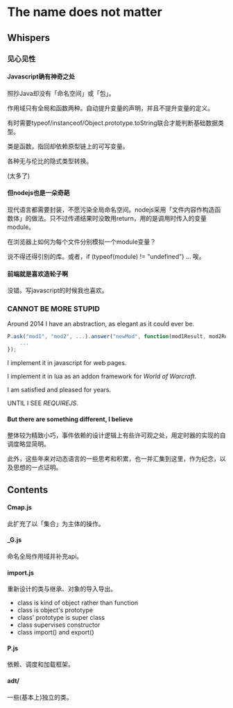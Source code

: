 The name does not matter
========

## Whispers

### 见心见性

#### Javascript确有神奇之处

照抄Java却没有「命名空间」或「包」。

作用域只有全局和函数两种。自动提升变量的声明，并且不提升变量的定义。

有时需要typeof/instanceof/Object.prototype.toString联合才能判断基础数据类型。

类是函数，指回却依赖原型链上的可写变量。

各种无与伦比的隐式类型转换。

(太多了)

#### 但nodejs也是一朵奇葩

现代语言都需要封装，不愿污染全局命名空间。nodejs采用「文件内容作构造函数体」的做法。只不过传递结果时没敢用return，用的是调用时传入的变量module。

在浏览器上如何为每个文件分别模拟一个module变量？

说不得还得引别的库。或者，if (typeof(module) != "undefined") ... 唉。

#### 前端就是喜欢造轮子啊

没错。写javascript的时候我也喜欢。

### CANNOT BE MORE STUPID

Around 2014 I have an abstraction, as elegant as it could ever be.

```js
P.ask("mod1", "mod2", ...).answer("newMod", function(mod1Result, mod2Result, ...) {
    ...
});
```

I implement it in javascript for web pages.

I implement it in lua as an addon framework for _World of Warcraft_.

I am satisfied and pleased for years.

UNTIL I SEE _REQUIREJS_.

#### But there are something different, I believe

整体较为精致小巧，事件依赖的设计逻辑上有些许可观之处，用定时器的实现的自调度略显简明。

此外，这些年来对动态语言的一些思考和积累，也一并汇集到这里，作为纪念，以及思想的一点证明。

## Contents

#### Cmap.js

此扩充了以「集合」为主体的操作。

#### \_G.js

命名全局作用域并补充api。

#### import.js

重新设计的类与继承、对象的导入导出。
- class is kind of object rather than function
- class is object's prototype
- class' prototype is super class
- class supervises constructor
- class import() and export()

#### P.js

依赖、调度和加载框架。

#### adt/

一些(基本上)独立的类。
